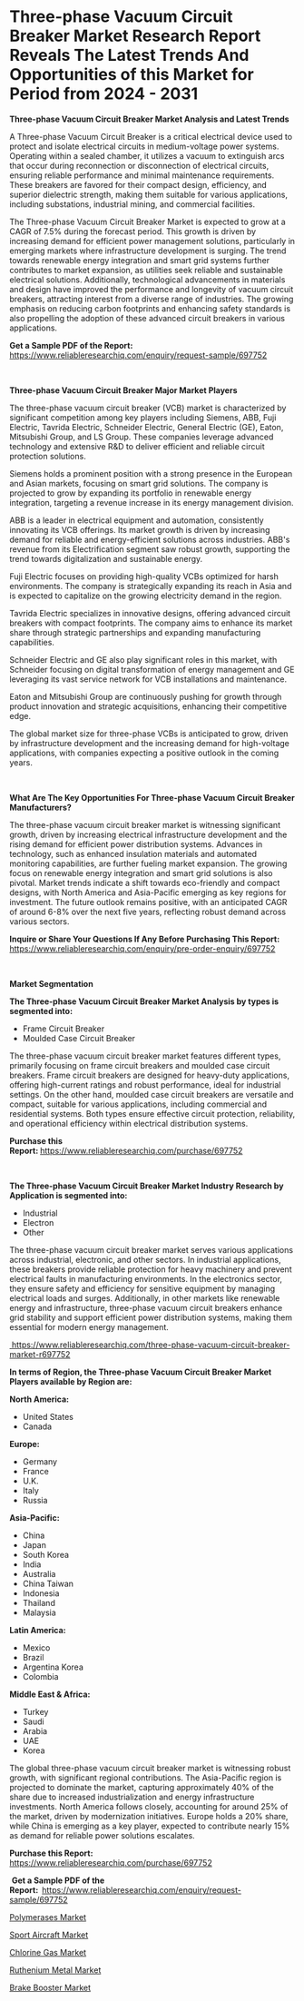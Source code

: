 <p><h1>Three-phase Vacuum Circuit Breaker Market Research Report Reveals The Latest Trends And Opportunities of this Market for Period from 2024 - 2031</h1></p><p><strong>Three-phase Vacuum Circuit Breaker Market Analysis and Latest Trends</strong></p>
<p><p>A Three-phase Vacuum Circuit Breaker is a critical electrical device used to protect and isolate electrical circuits in medium-voltage power systems. Operating within a sealed chamber, it utilizes a vacuum to extinguish arcs that occur during reconnection or disconnection of electrical circuits, ensuring reliable performance and minimal maintenance requirements. These breakers are favored for their compact design, efficiency, and superior dielectric strength, making them suitable for various applications, including substations, industrial mining, and commercial facilities.</p><p>The Three-phase Vacuum Circuit Breaker Market is expected to grow at a CAGR of 7.5% during the forecast period. This growth is driven by increasing demand for efficient power management solutions, particularly in emerging markets where infrastructure development is surging. The trend towards renewable energy integration and smart grid systems further contributes to market expansion, as utilities seek reliable and sustainable electrical solutions. Additionally, technological advancements in materials and design have improved the performance and longevity of vacuum circuit breakers, attracting interest from a diverse range of industries. The growing emphasis on reducing carbon footprints and enhancing safety standards is also propelling the adoption of these advanced circuit breakers in various applications.</p></p>
<p><strong>Get a Sample PDF of the Report:&nbsp;</strong> <a href="https://www.reliableresearchiq.com/enquiry/request-sample/697752?utm_campaign=1106&utm_medium=2&utm_source=Github&utm_content=ia&utm_term=10122024&utm_id=three-phase-vacuum-circuit-breaker">https://www.reliableresearchiq.com/enquiry/request-sample/697752</a></p>
<p>&nbsp;</p>
<p><strong>Three-phase Vacuum Circuit Breaker Major Market Players</strong></p>
<p><p>The three-phase vacuum circuit breaker (VCB) market is characterized by significant competition among key players including Siemens, ABB, Fuji Electric, Tavrida Electric, Schneider Electric, General Electric (GE), Eaton, Mitsubishi Group, and LS Group. These companies leverage advanced technology and extensive R&D to deliver efficient and reliable circuit protection solutions.</p><p>Siemens holds a prominent position with a strong presence in the European and Asian markets, focusing on smart grid solutions. The company is projected to grow by expanding its portfolio in renewable energy integration, targeting a revenue increase in its energy management division.</p><p>ABB is a leader in electrical equipment and automation, consistently innovating its VCB offerings. Its market growth is driven by increasing demand for reliable and energy-efficient solutions across industries. ABB's revenue from its Electrification segment saw robust growth, supporting the trend towards digitalization and sustainable energy.</p><p>Fuji Electric focuses on providing high-quality VCBs optimized for harsh environments. The company is strategically expanding its reach in Asia and is expected to capitalize on the growing electricity demand in the region.</p><p>Tavrida Electric specializes in innovative designs, offering advanced circuit breakers with compact footprints. The company aims to enhance its market share through strategic partnerships and expanding manufacturing capabilities.</p><p>Schneider Electric and GE also play significant roles in this market, with Schneider focusing on digital transformation of energy management and GE leveraging its vast service network for VCB installations and maintenance.</p><p>Eaton and Mitsubishi Group are continuously pushing for growth through product innovation and strategic acquisitions, enhancing their competitive edge.</p><p>The global market size for three-phase VCBs is anticipated to grow, driven by infrastructure development and the increasing demand for high-voltage applications, with companies expecting a positive outlook in the coming years.</p></p>
<p>&nbsp;</p>
<p><strong>What Are The Key Opportunities For Three-phase Vacuum Circuit Breaker Manufacturers?</strong></p>
<p><p>The three-phase vacuum circuit breaker market is witnessing significant growth, driven by increasing electrical infrastructure development and the rising demand for efficient power distribution systems. Advances in technology, such as enhanced insulation materials and automated monitoring capabilities, are further fueling market expansion. The growing focus on renewable energy integration and smart grid solutions is also pivotal. Market trends indicate a shift towards eco-friendly and compact designs, with North America and Asia-Pacific emerging as key regions for investment. The future outlook remains positive, with an anticipated CAGR of around 6-8% over the next five years, reflecting robust demand across various sectors.</p></p>
<p><strong>Inquire or Share Your Questions If Any Before Purchasing This Report:</strong> <a href="https://www.reliableresearchiq.com/enquiry/pre-order-enquiry/697752?utm_campaign=1106&utm_medium=2&utm_source=Github&utm_content=ia&utm_term=10122024&utm_id=three-phase-vacuum-circuit-breaker">https://www.reliableresearchiq.com/enquiry/pre-order-enquiry/697752</a></p>
<p>&nbsp;</p>
<p><strong>Market Segmentation</strong></p>
<p><strong>The Three-phase Vacuum Circuit Breaker Market Analysis by types is segmented into:</strong></p>
<p><ul><li>Frame Circuit Breaker</li><li>Moulded Case Circuit Breaker</li></ul></p>
<p><p>The three-phase vacuum circuit breaker market features different types, primarily focusing on frame circuit breakers and moulded case circuit breakers. Frame circuit breakers are designed for heavy-duty applications, offering high-current ratings and robust performance, ideal for industrial settings. On the other hand, moulded case circuit breakers are versatile and compact, suitable for various applications, including commercial and residential systems. Both types ensure effective circuit protection, reliability, and operational efficiency within electrical distribution systems.</p></p>
<p><strong>Purchase this Report:&nbsp;</strong><a href="https://www.reliableresearchiq.com/purchase/697752?utm_campaign=1106&utm_medium=2&utm_source=Github&utm_content=ia&utm_term=10122024&utm_id=three-phase-vacuum-circuit-breaker">https://www.reliableresearchiq.com/purchase/697752</a></p>
<p>&nbsp;</p>
<p><strong>The Three-phase Vacuum Circuit Breaker Market Industry Research by Application is segmented into:</strong></p>
<p><ul><li>Industrial</li><li>Electron</li><li>Other</li></ul></p>
<p><p>The three-phase vacuum circuit breaker market serves various applications across industrial, electronic, and other sectors. In industrial applications, these breakers provide reliable protection for heavy machinery and prevent electrical faults in manufacturing environments. In the electronics sector, they ensure safety and efficiency for sensitive equipment by managing electrical loads and surges. Additionally, in other markets like renewable energy and infrastructure, three-phase vacuum circuit breakers enhance grid stability and support efficient power distribution systems, making them essential for modern energy management.</p></p>
<p><a href="https://www.reliableresearchiq.com/three-phase-vacuum-circuit-breaker-market-r697752?utm_campaign=1106&utm_medium=2&utm_source=Github&utm_content=ia&utm_term=10122024&utm_id=three-phase-vacuum-circuit-breaker">&nbsp;https://www.reliableresearchiq.com/three-phase-vacuum-circuit-breaker-market-r697752</a></p>
<p><strong>In terms of Region, the Three-phase Vacuum Circuit Breaker Market Players available by Region are:</strong></p>
<p>
    <p> <strong> North America: </strong>
        <ul>
            <li>United States</li>
            <li>Canada</li>
        </ul>
        </p> 
    <p> <strong> Europe: </strong>
        <ul>
            <li>Germany</li>
            <li>France</li>
            <li>U.K.</li>
            <li>Italy</li>
            <li>Russia</li>
        </ul>
        </p> 
    <p> <strong> Asia-Pacific: </strong>
        <ul>
            <li>China</li>
            <li>Japan</li>
            <li>South Korea</li>
            <li>India</li>
            <li>Australia</li>
            <li>China Taiwan</li>
            <li>Indonesia</li>
            <li>Thailand</li>
            <li>Malaysia</li>
        </ul>
        </p> 
    <p> <strong> Latin America: </strong>
        <ul>
            <li>Mexico</li>
            <li>Brazil</li>
            <li>Argentina Korea</li>
            <li>Colombia</li>
        </ul>
        </p> 
    <p> <strong> Middle East & Africa: </strong>
        <ul>
            <li>Turkey</li>
            <li>Saudi</li>
            <li>Arabia</li>
            <li>UAE</li>
            <li>Korea</li>
        </ul>
    </p>
    </p>
<p><p>The global three-phase vacuum circuit breaker market is witnessing robust growth, with significant regional contributions. The Asia-Pacific region is projected to dominate the market, capturing approximately 40% of the share due to increased industrialization and energy infrastructure investments. North America follows closely, accounting for around 25% of the market, driven by modernization initiatives. Europe holds a 20% share, while China is emerging as a key player, expected to contribute nearly 15% as demand for reliable power solutions escalates.</p></p>
<p><strong>Purchase this Report: </strong><a href="https://www.reliableresearchiq.com/purchase/697752?utm_campaign=1106&utm_medium=2&utm_source=Github&utm_content=ia&utm_term=10122024&utm_id=three-phase-vacuum-circuit-breaker">https://www.reliableresearchiq.com/purchase/697752</a></p>
<p>&nbsp;<strong>Get a Sample PDF of the Report:&nbsp;&nbsp;</strong><a href="https://www.reliableresearchiq.com/enquiry/request-sample/697752?utm_campaign=1106&utm_medium=2&utm_source=Github&utm_content=ia&utm_term=10122024&utm_id=three-phase-vacuum-circuit-breaker">https://www.reliableresearchiq.com/enquiry/request-sample/697752</a></p>
<p><strong></strong></p>
<p><p><a href="https://www.linkedin.com/pulse/marketsize2024-2031withca-adaptive-researcher-uhyte?utm_campaign=1106&utm_medium=2&utm_source=Github&utm_content=ia&utm_term=10122024&utm_id=three-phase-vacuum-circuit-breaker">Polymerases Market</a></p><p><a href="https://www.linkedin.com/pulse/th-score-market-0ptye?utm_campaign=1106&utm_medium=2&utm_source=Github&utm_content=ia&utm_term=10122024&utm_id=three-phase-vacuum-circuit-breaker">Sport Aircraft Market</a></p><p><a href="https://www.linkedin.com/pulse/th-score-market-0ptye?utm_campaign=1106&utm_medium=2&utm_source=Github&utm_content=ia&utm_term=10122024&utm_id=three-phase-vacuum-circuit-breaker">Chlorine Gas Market</a></p><p><a href="https://www.linkedin.com/pulse/th-score-market-0ptye?utm_campaign=1106&utm_medium=2&utm_source=Github&utm_content=ia&utm_term=10122024&utm_id=three-phase-vacuum-circuit-breaker">Ruthenium Metal Market</a></p><p><a href="https://www.linkedin.com/pulse/th-score-market-0ptye?utm_campaign=1106&utm_medium=2&utm_source=Github&utm_content=ia&utm_term=10122024&utm_id=three-phase-vacuum-circuit-breaker">Brake Booster Market</a></p></p>